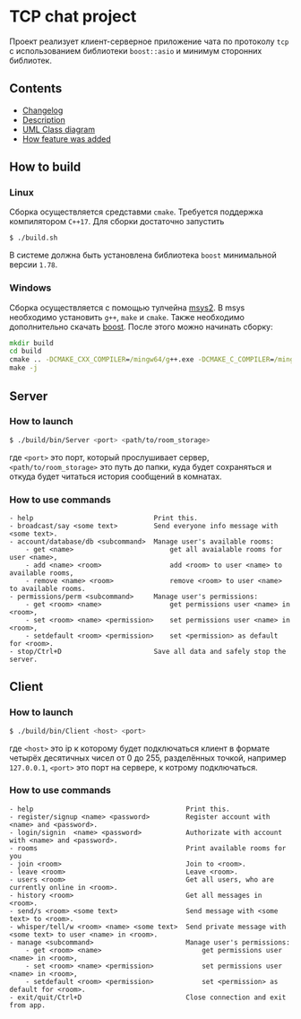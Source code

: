 # TCP chat project

Проект реализует клиент-серверное приложение чата по протоколу `tcp` с использованием библиотеки `boost::asio` и минимум сторонних библиотек.

## Contents

* [Changelog](CHANGELOG.md)
* [Description](DESCRIPTION.md)
* [UML Class diagram](ClassDiagram.svg)
* [How feature was added](feature.md)

## How to build
### Linux
Сборка осуществляется средставми `cmake`. Требуется поддержка компилятором `C++17`.
Для сборки достаточно запустить
```bash
$ ./build.sh
```
В системе должна быть установлена библиотека `boost` минимальной версии `1.78`.
### Windows
Сборка осуществляется с помощью тулчейна [msys2](https://www.msys2.org/). В msys необходимо установить `g++`, `make` и `cmake`. Также необходимо дополнительно скачать [boost](https://www.boost.org/users/download/). После этого можно начинать сборку:
```cmd
mkdir build
cd build
cmake .. -DCMAKE_CXX_COMPILER=/mingw64/g++.exe -DCMAKE_C_COMPILER=/mingw64/gcc.exe -DBOOST_ROOT=/path/to/boost
make -j
```

## Server

### How to launch
```bash
$ ./build/bin/Server <port> <path/to/room_storage>
```
где `<port>` это порт, который прослушивает сервер, `<path/to/room_storage>` это путь до папки, куда будет сохраняться и откуда будет читаться история сообщений в комнатах.

### How to use commands
```
- help                              Print this.
- broadcast/say <some text>         Send everyone info message with <some text>.
- account/database/db <subcommand>  Manage user's available rooms:
    - get <name>                        get all avaialable rooms for user <name>,
    - add <name> <room>                 add <room> to user <name> to available rooms,
    - remove <name> <room>              remove <room> to user <name> to available rooms.
- permissions/perm <subcommand>     Manage user's permissions:
    - get <room> <name>                 get permissions user <name> in <room>,
    - set <room> <name> <permission>    set permissions user <name> in <room>,
    - setdefault <room> <permission>    set <permission> as default for <room>.
- stop/Ctrl+D                       Save all data and safely stop the server.
```

## Client

### How to launch
```bash
$ ./build/bin/Client <host> <port>
```
где `<host>` это ip к которому будет подключаться клиент в формате четырёх десятичных чисел от 0 до 255, разделённых точкой, например `127.0.0.1`, `<port>` это порт на сервере, к котрому подключаться. 

### How to use commands
```
- help                                      Print this.
- register/signup <name> <password>         Register account with <name> and <password>.
- login/signin  <name> <password>           Authorizate with account with <name> and <password>.
- rooms                                     Print available rooms for you
- join <room>                               Join to <room>.
- leave <room>                              Leave <room>.
- users <room>                              Get all users, who are currently online in <room>.
- history <room>                            Get all messages in <room>.
- send/s <room> <some text>                 Send message with <some text> to <room>.
- whisper/tell/w <room> <name> <some text>  Send private message with <some text> to user <name> in <room>.
- manage <subcommand>                       Manage user's permissions:
    - get <room> <name>                         get permissions user <name> in <room>,
    - set <room> <name> <permission>            set permissions user <name> in <room>,
    - setdefault <room> <permission>            set <permission> as default for <room>.
- exit/quit/Ctrl+D                          Close connection and exit from app.
```
